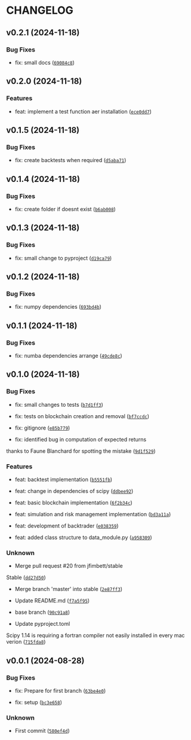 # CHANGELOG


## v0.2.1 (2024-11-18)

### Bug Fixes

* fix: small docs ([`69084c8`](https://github.com/jfimbett/pybacktestchain/commit/69084c89984ab69e2e81a4c9e63471446108436d))


## v0.2.0 (2024-11-18)

### Features

* feat: implement a test function aer installation ([`ece0dd7`](https://github.com/jfimbett/pybacktestchain/commit/ece0dd70243e9675c9e8dcb254cb1d5bcd6a1df0))


## v0.1.5 (2024-11-18)

### Bug Fixes

* fix: create backtests when required ([`d5aba71`](https://github.com/jfimbett/pybacktestchain/commit/d5aba71ae99178bceb6a6dad3e5093b7fe2dc101))


## v0.1.4 (2024-11-18)

### Bug Fixes

* fix: create folder if doesnt exist ([`b6ab008`](https://github.com/jfimbett/pybacktestchain/commit/b6ab008540f48999a92fcd9372225efc21c25305))


## v0.1.3 (2024-11-18)

### Bug Fixes

* fix: small change to pyproject ([`d19ca79`](https://github.com/jfimbett/pybacktestchain/commit/d19ca79c35231cc141797b7256a2d61cf663fe9f))


## v0.1.2 (2024-11-18)

### Bug Fixes

* fix: numpy dependencies ([`693bd4b`](https://github.com/jfimbett/pybacktestchain/commit/693bd4bdfbf2d7d720a3e4cee3e7c4e9db50472f))


## v0.1.1 (2024-11-18)

### Bug Fixes

* fix: numba dependencies arrange ([`49cde8c`](https://github.com/jfimbett/pybacktestchain/commit/49cde8c5cb5b9c4346166cc1da3b6d8ae734fb09))


## v0.1.0 (2024-11-18)

### Bug Fixes

* fix: small changes to tests ([`b7d1ff3`](https://github.com/jfimbett/pybacktestchain/commit/b7d1ff33bc5c66c566134a2d5e11316f71d17dd0))

* fix: tests on blockchain creation and removal ([`bf7ccdc`](https://github.com/jfimbett/pybacktestchain/commit/bf7ccdc306b5b9ee324a7854a3e7308a70d6c6a8))

* fix: gitignore ([`e85b779`](https://github.com/jfimbett/pybacktestchain/commit/e85b77914efcf0103f6201fda26e50be91e85962))

* fix: identified bug in computation of expected returns

thanks to Faune Blanchard for spotting the mistake ([`9d1f529`](https://github.com/jfimbett/pybacktestchain/commit/9d1f529cd39d5655041b1c9688447f7b2be325a8))

### Features

* feat: backtest implementation ([`b5551fb`](https://github.com/jfimbett/pybacktestchain/commit/b5551fbf60a09d9fa444d523c7150574bf0e10eb))

* feat: change in dependencies of scipy ([`ddbee92`](https://github.com/jfimbett/pybacktestchain/commit/ddbee920157607db8a68868da8b12447eb17f0d4))

* feat: basic blockchain implementation ([`6f2b34c`](https://github.com/jfimbett/pybacktestchain/commit/6f2b34c99dfa6239e92011a11260164981938f68))

* feat: simulation and risk management implementation ([`bd3a11a`](https://github.com/jfimbett/pybacktestchain/commit/bd3a11a5e0590315a8ee8764cb500ff6b1299351))

* feat: development of backtrader ([`e038359`](https://github.com/jfimbett/pybacktestchain/commit/e038359c4458426ceb5d1736ee948498636553c6))

* feat: added class structure to data_module.py ([`a958309`](https://github.com/jfimbett/pybacktestchain/commit/a958309cc9232d07be292208c161ac79621228b2))

### Unknown

* Merge pull request #20 from jfimbett/stable

Stable ([`dd27d50`](https://github.com/jfimbett/pybacktestchain/commit/dd27d506eb2989cf39d93a690e49c379dbf1a40a))

* Merge branch 'master' into stable ([`2e87ff3`](https://github.com/jfimbett/pybacktestchain/commit/2e87ff38ae730cb7048a4167ea2a3f3692bd41de))

* Update README.md ([`f7a5f95`](https://github.com/jfimbett/pybacktestchain/commit/f7a5f9536098064e5837df1849cd6282e16ac1bd))

* base branch ([`90c91a8`](https://github.com/jfimbett/pybacktestchain/commit/90c91a8d672004bfbdaa7aad98c8a835dfbbffca))

* Update pyproject.toml 

Scipy 1.14 is requiring a fortran compiler not easily installed in every mac verion ([`715fda8`](https://github.com/jfimbett/pybacktestchain/commit/715fda8faf4399ff705a492a5ff04438077559a0))


## v0.0.1 (2024-08-28)

### Bug Fixes

* fix: Prepare for first branch ([`63be4e0`](https://github.com/jfimbett/pybacktestchain/commit/63be4e072a5a4816a54cfe573d4a119e96f8f872))

* fix: setup ([`bc3e658`](https://github.com/jfimbett/pybacktestchain/commit/bc3e658013653d5d9e9249fde2bfccec4799eba1))

### Unknown

* First commit ([`580ef4d`](https://github.com/jfimbett/pybacktestchain/commit/580ef4d049d1646b8122efe24d57f7567aa89bd8))
